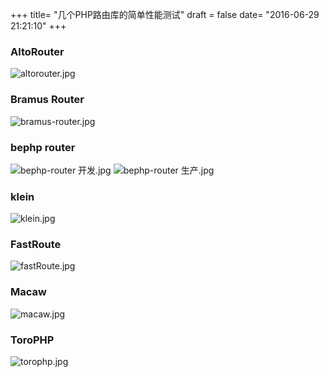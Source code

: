 +++
title= "几个PHP路由库的简单性能测试"
draft = false
date= "2016-06-29 21:21:10"
+++

### AltoRouter

![altorouter.jpg](https://ooo.0o0.ooo/2016/06/29/5773cc6ec6df0.jpg)

### Bramus Router

![bramus-router.jpg](https://ooo.0o0.ooo/2016/06/29/5773cc787f4a1.jpg)

### bephp router

![bephp-router 开发.jpg](https://ooo.0o0.ooo/2016/06/29/5773cc78ac8f0.jpg)
![bephp-router 生产.jpg](https://ooo.0o0.ooo/2016/06/29/5773cc7902b94.jpg)

### klein

![klein.jpg](https://ooo.0o0.ooo/2016/06/29/5773cc7cf1091.jpg)

### FastRoute

![fastRoute.jpg](https://ooo.0o0.ooo/2016/06/29/5773cc8254da0.jpg)

### Macaw

![macaw.jpg](https://ooo.0o0.ooo/2016/06/29/5773cc82b7afa.jpg)

### ToroPHP

![torophp.jpg](https://ooo.0o0.ooo/2016/06/29/5773cc846f4b1.jpg)